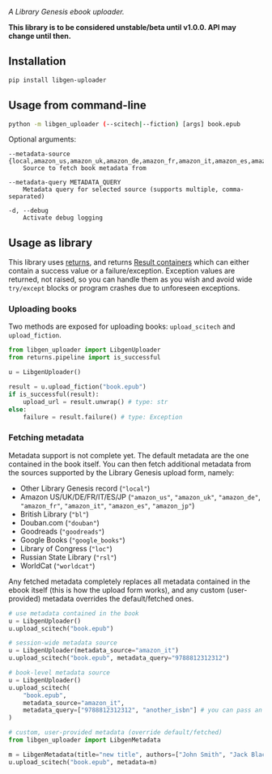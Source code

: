 _A Library Genesis ebook uploader._

**This library is to be considered unstable/beta until v1.0.0. API may change until then.**

## Installation

```bash
pip install libgen-uploader
```

## Usage from command-line

```bash
python -m libgen_uploader (--scitech|--fiction) [args] book.epub
```

Optional arguments:
```
--metadata-source {local,amazon_us,amazon_uk,amazon_de,amazon_fr,amazon_it,amazon_es,amazon_jp,bl,douban,goodreads,google_books,loc,rsl,worldcat}
    Source to fetch book metadata from

--metadata-query METADATA_QUERY
    Metadata query for selected source (supports multiple, comma-separated)

-d, --debug
    Activate debug logging
```

## Usage as library

This library uses [returns](https://github.com/dry-python/returns), and returns [Result containers](https://returns.readthedocs.io/en/latest/pages/result.html) which can either contain a success value or a failure/exception. Exception values are returned, not raised, so you can handle them as you wish and avoid wide `try/except` blocks or program crashes due to unforeseen exceptions.

### Uploading books

Two methods are exposed for uploading books: `upload_scitech` and `upload_fiction`.

```python
from libgen_uploader import LibgenUploader
from returns.pipeline import is_successful

u = LibgenUploader()

result = u.upload_fiction("book.epub")
if is_successful(result):
    upload_url = result.unwrap() # type: str
else:
    failure = result.failure() # type: Exception
```

### Fetching metadata

Metadata support is not complete yet. The default metadata are the one contained in the book itself. You can then fetch additional metadata from the sources supported by the Library Genesis upload form, namely:

- Other Library Genesis record (`"local"`)
- Amazon US/UK/DE/FR/IT/ES/JP (`"amazon_us"`, `"amazon_uk"`, `"amazon_de"`, `"amazon_fr"`, `"amazon_it"`, `"amazon_es"`, `"amazon_jp"`)
- British Library (`"bl"`)
- Douban.com (`"douban"`)
- Goodreads (`"goodreads"`)
- Google Books (`"google_books"`)
- Library of Congress (`"loc"`)
- Russian State Library (`"rsl"`)
- WorldCat (`"worldcat"`)

Any fetched metadata completely replaces all metadata contained in the ebook itself (this is how the upload form works), and any custom (user-provided) metadata overrides the default/fetched ones.

```python
# use metadata contained in the book
u = LibgenUploader()
u.upload_scitech("book.epub")

# session-wide metadata source
u = LibgenUploader(metadata_source="amazon_it")
u.upload_scitech("book.epub", metadata_query="9788812312312")

# book-level metadata source
u = LibgenUploader()
u.upload_scitech(
    "book.epub",
    metadata_source="amazon_it",
    metadata_query=["9788812312312", "another_isbn"] # you can pass an array of values in case the first ones don't return results
)

# custom, user-provided metadata (override default/fetched)
from libgen_uploader import LibgenMetadata

m = LibgenMetadata(title="new title", authors=["John Smith", "Jack Black"])
u.upload_scitech("book.epub", metadata=m)
```